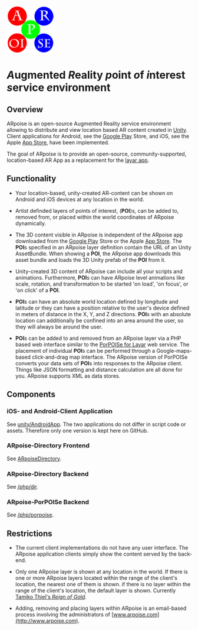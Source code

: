 ![ARpoise Logo](/images/arpoise_logo_rgb-128.png)
# *A*ugmented *R*eality *p*oint *o*f *i*nterest *s*ervice *e*nvironment

## Overview
ARpoise is an open-source Augmented Reality service environment allowing
to distribute and view location based AR content created in
[Unity](http://unity3d.com). Client applications for Android, 
see the 
[Google Play](http://play.google.com/store/apps/details?id=com.arpoise.ARpoise) Store,
and iOS, see the 
Apple [App Store](https://itunes.apple.com/de/app/arpoise/id1451460843),
have been implemented.

The goal of ARpoise is to provide an open-source, community-supported, location-based AR App as a replacement for the 
[layar app](https://www.layar.com/).

## Functionality
- Your location-based, unity-created AR-content can be shown on Android and iOS devices at any location in the world.

- Artist definded layers of points of interest, (**POI**)s, can be added to,
removed from, or placed within the world coordinates of ARpoise dynamically.

- The 3D content visible in ARpoise is independent of the ARpoise app downloaded from the
[Google Play](http://play.google.com/store/apps/details?id=com.arpoise.ARpoise) Store
or the
Apple [App Store](https://itunes.apple.com/de/app/arpoise/id1451460843).
The **POI**s specified in an ARpoise layer definition contain the URL of an
Unity AssetBundle.
When showing a **POI**, the ARpoise app downloads this asset bundle
and loads the 3D Unity prefab of the **POI** from it.

- Unity-created 3D content of ARpoise can include all your scripts and animations. Furthermore, **POI**s can have
ARpoise level animations like scale, rotation, and transformation to be started
'on load', 'on focus', or 'on click' of a **POI**.

- **POI**s can have an absolute world location defined by longitude and latitude
or they can have a position relative to the user's device defined in meters of distance in the X, Y, and Z directions.
**POI**s with an absolute location can additionally be confined into an area around the user,
so they will always be around the user.

- **POI**s can be added to and removed from an ARpoise layer via a PHP based web interface similar to the
[PorPOISe for Layar](https://code.google.com/archive/p/porpoise/) web service.
The placement of individual **POI**s can be performed through a Google-maps-based click-and-drag map interface.
The ARpoise version of PorPOISe converts your data sets of **POI**s into responses to the ARpoise client.
Things like JSON formatting and distance calculation are all done for you. ARpoise supports XML as data stores.

## Components
### iOS- and Android-Client Application
See [unity/AndroidApp](unity/AndroidApp/).
The two applications do not differ in script code or assets. Therefore only one version is kept here on GitHub.
### ARpoise-Directory Frontend
See [ARpoiseDirectory](ArpoiseDirectory/).
### ARpoise-Directory Backend
See [/php/dir](php/dir/).
### ARpoise-PorPOISe Backend
See [/php/porpoise](php/porpoise/).

## Restrictions
- The current client implementations do not have any user interface. The ARpoise application clients simply show the content served by the back-end.

- Only one ARpoise layer is shown at any location in the world.
If there is one or more ARpoise layers located within the range of the client's location, the nearest one of them is shown.
if there is no layer within the range of the client's location, the default layer is shown.
Currently
[Tamiko Thiel's *Reign of Gold*](http://tamikothiel.com/AR/reign-of-gold.html).

- Adding, removing and placing layers within ARpoise is an email-based process involving the administrators of
[www.arpoise.com](http://www.arpoise.com).
